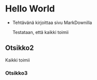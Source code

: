 # Hello World

- Tehtävänä kirjoittaa sivu MarkDownilla

    Testataan, että kaikki toimii


## Otsikko2
Kaikki toimii

### Otsikko3
